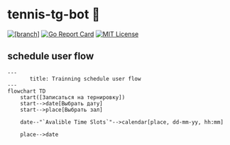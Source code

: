 # tennis-tg-bot 🏓

[![[branch]](https://github.com/tubopo/tennis-tg-bot/actions/workflows/branch.yml/badge.svg)](https://github.com/tubopo/tennis-tg-bot/actions/workflows/branch.yml)
[![Go Report Card](https://goreportcard.com/badge/github.com/tubopo/tennis-tg-bot)](https://goreportcard.com/report/github.com/tubopo/tennis-tg-bot)
[![MIT License](https://img.shields.io/github/license/mashape/apistatus.svg?maxAge=2592000)](https://github.com/tubopo/tennis-tg-bot/blob/main/LICENSE)

## schedule user flow

```mermaid
---
       title: Trainning schedule user flow
---
flowchart TD
    start([Записаться на тернировку])
    start-->date[Выбрать дату]
    start-->place[Выбрать зал]

    date--"`Avalible Time Slots`"-->calendar[place, dd-mm-yy, hh:mm]

    place-->date
```
